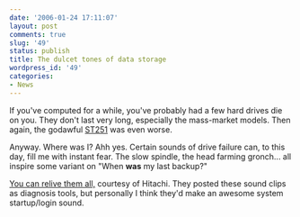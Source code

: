 ```yaml
---
date: '2006-01-24 17:11:07'
layout: post
comments: true
slug: '49'
status: publish
title: The dulcet tones of data storage
wordpress_id: '49'
categories:
- News
---
```


If you've computed for a while, you've probably had a few hard drives die on you. They don't last very long, especially the mass-market models. Then again, the godawful [ST251](http://redhill.net.au/d/d-a.html) was even worse.

Anyway. Where was I? Ahh yes. Certain sounds of drive failure can, to this day, fill me with instant fear. The slow spindle, the head farming gronch... all inspire some variant on "When **was** my last backup?"

[You can relive them all,](http://www.hitachigst.com/hddt/knowtree.nsf/cffe836ed7c12018862565b000530c74/4b1a62a50f405d0d86256756006e340c?OpenDocument) courtesy of Hitachi. They posted these sound clips as diagnosis tools, but personally I think they'd make an awesome system startup/login sound.
